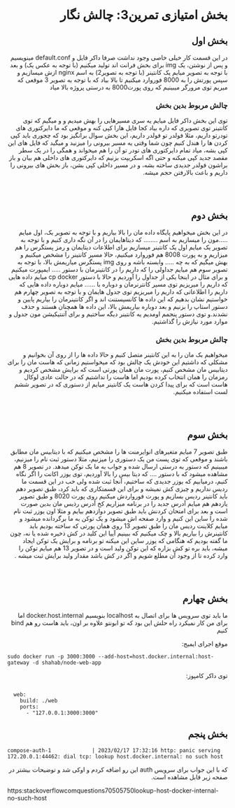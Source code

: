 <h1 dir='rtl'>  بخش امتیازی تمرین3: چالش نگار </h1>

<body dir='rtl' >

<section dir='rtl' >
<h2 dir='rtl'>  بخش اول</h2>
<p dir='rtl'>
در این قسمت کار خیلی خاصی وجود نداشت صرفا داکر فایل و default.conf مینویسیم و پس از نوشتن، یک img  برای بخش فرانت اند تولید میکنیم (با توجه به عکس یک)      و بعد با توجه به تصویر میایم یک کانتینر (با توجه به تصویر2) به اسم nginx  ازش میسازیم   و سپس پورتش را به 8000 فوروارد میکنیم تا بالا بیاد که با توجه به تصویر 3 موقعی که میریم توی مرورگر میبینیم که روی پورت8000 به درستی پروژه بالا میاد
</p>

<h3 dir='rtl'>چالش مربوط بدین بخش</h3>
<p dir='rtl'>
توی این بخش داکر فایل میایم یه سری مسیرهایی را بهش میدیم و  و میگیم که توی کانتینر توی تصویری که داره بیاد کجا فایل هارا کپی کنه و موقعی که ما دایرکتوری های تودرتو داریم، مثلا فولدر تو فولدر داریم، این بخش سوال برانگیز بود که چجوری باید کپی کردن ها را هندل کنیم چون شما وقتی یه مسیر بیرونی را میزنید و میگید که فایل های این کپی بشه، میاد تمام دایرکتوری های تودر تو آن را هم میخواند و همگی را در  یک سطر مقصد جدید کپی میکنه و حتی اگه اسکریپت بزنیم که دایرکتوری های داخلی هم بیان و باز براشون فولدر جدیدی ساخته بشه، و در مسیر داخلی کپی بشن، باز بخش های بیرونی را داریم و باعث بالارفتن حجم میشه.
</p>
</section>

</br>
</br>

<section  dir='rtl'>
<h2 dir='rtl'>بخش دوم</h2>
<p dir='rtl'>
در این بخش میخواهیم پایگاه داده مان را بالا بیاریم و با توجه به تصویر یک، اول میایم .....مون را میسازیم به اسم ........ که دیتاهایمان را در آن نگه داری کنیم و با توجه به تصویر یک میایم اول یک کانتینر میسازیم برای اطلاعات دیتایمان و رمز پستگرس را هم میزاریم و به پورت 8008 هم فوروارد میکنیم، حالا مسیر کانتینر را مشخص میکنیم و بهش میگیم که به چه ..... وابسته باشه و روی img پستگرس میاریمش بالا، با توجه به تصویر سوم هم میایم جداولی را که داریم را در کانتینرمان  با دستور ..... ایمپورت میکنیم و برای مثال در اینجا یکی از جداول را آوردیم و حالا با دستور cp docker میایم داده هایی که داریم را میریزیم توی مسیر کانترنرمان و دوباره با ...... میایم دوباره داده هایی که داریم را اطلاعاتی که داریم را میریزیم توی جدول هایمان و با توجه به تصویر چهارم هم خواستیم نشان بدهیم که این داده ها کانسیستنت اند و اگر کانتینرمان را بیاریم پایین و دستور استاپ را بزنیم و بعد دوباره بیاریمش بالا، این داده ها همچنان هستند و حذف نشدند.و توی دستور پنجمم اومدیم یه کانتینر دیگه ساختیم و برای آتنتیکیشن مون جدول و موارد مورد نیازش را گذاشتیم.
</p>
<h3 dir='rtl'>چالش مربوط بدین بخش</h3>

<p dir='rtl'>
میخواهیم بک مان را به این کانتینر متصل کنیم و حالا داده ها را از روی آن بخوانیم و مشکلی که داشتیم این خودش یک چالش بود که میخواستیم زمانی که هاست مان را برای دیتابیس مان مشخص کنیم، پورت مان همان پورتی است که برایش مشخص کردیم و رمزمان را همان انتخاب کرده بودیم اما هاست را نداشتیم که در حالت عادی لوکال هاست است  که برای پیدا کردن هاست یک کانتینر میایم از دستوری که در تصویر ششم لست استفاده میکنیم.
</p>

</section>

</br>
</br>

<section dir='rtl' >
<h2 dir='rtl'>بخش سوم</h2>
<p dir='rtl'>
طبق تصویر 7 میایم متغیرهای انوایرمنت ها را مشخص میکنیم که با دیتابیس مان مطابق باشند و موقعی که توی پست من یک دستوری را میزنیم، مثلا دستور ثبت نام را میزنیم، میبینیم که دستور به درستی ارسال شده و جواب به ما یک توکن میدهد.
در تصویر 8 هم مشاهده میشود که با دستور .... که دیتا بیس را بالا آوردیم، توی یوزر اکانت را اگر نگاه کنیم، درمیابیم که یوزر جدیدی که ساختیم، آنجا ثبت شده ولی خب در این قسمت ما ردیس نداریم و چیزی کش نمیشه و برای این قسمتکاری که باید کرد، طبق تصویر دهم باید کانتینر ردیس بسازیم  و پورت فورواردش میکنیم روی پورت 8020 و طبق تصویر یازدهم هم میایم آدرس جدید را در برنامه میزاریم کخ آدرس رذیس مان بدین صورت است  و بعد برای امتحان کردنش باید طبق تصویر دوازدهم بیایم و مثلا اون یوزر ثبت نام شده را ساین این کنیم و وارد صفحه اش میشود و یک توکن به ما برگردانده میشود و میایم کلاینت ردیس مان را طبق تصویر 13 روی همان پورتی که ساخته بودیم باید کانتینرش را بیاریم بالا و چک میکنیم که ببینیم آییا این کلید  در کش ذخیره شده یا نه، چون ما گفته بودیم که هنگامی که یوزر ساین این میکنه تو برنامه و برایش یک توکن ایجاد میشه، باید بره تو کش بزاره که این توکن ولید است و در تصویر 13 هم میایم توکن را وارد کرده تا از وجود آن مطلع شویم و اگر در کش باشد مقدار ولید برایش ثبت میشه .
</p>
</section>

</br>
</br>

<section  >

<h2 dir='rtl'> بخش چهارم</h2>

<p dir='rtl'>
ما باید توی سرویس ها برای اتصال به localhost بنویسیم docker.host.internal
اما برای من کار نمیکرد
راه حلش این بود که تو ابونتو علاوه بر اون، باید هاست رو هم bind کنیم

موقع اجرای ایمیج:

</p>

<section dir='ltr'>

```
sudo docker run -p 3000:3000 --add-host=host.docker.internal:host-gateway -d shahab/node-web-app

```

</section dir='rtl'>
<p dir='rtl'>
توی داکر کامپوز:
</p>
</section>

<section dir='ltr'>

```

  web:
    build: ./web
    ports:
      - "127.0.0.1:3000:3000"

```

</section>

<section>

<h2 dir='rtl'>
بخش پنجم
</h2>

<div dir='ltr' >

```
compose-auth-1             | 2023/02/17 17:32:16 http: panic serving 172.20.0.1:44462: dial tcp: lookup host.docker.internal: no such host

```

</div>

<div dir='rtl'>
که با این جواب برای سرویس auth این رو اضافه کردم و اوکی شد و توضیحات بیشتر در صفحه زیر قابل مشاهده است.
</div>

<a dir='ltr'>

https:stackoverflowcomquestions70505750lookup-host-docker-internal-no-such-host

</a>

</section>

</body>
